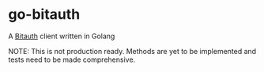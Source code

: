 # go-bitauth

A [Bitauth](https://github.com/bitpay/bitauth) client written in Golang

NOTE: This is not production ready. Methods are yet to be implemented and tests
need to be made comprehensive.
